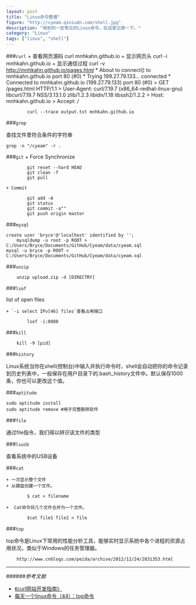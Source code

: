 ```yaml
---
layout: post
title: "Linux命令整理"
figure: "http://cyeam.qiniudn.com/shell.jpg"
description: "用到的一些常见的Linux命令，在这里记录一下。"
category: "Linux"
tags: ["linux", "shell"]
---
```


###`curl`
	+ 查看网页源码
			curl mnhkahn.github.io
	+ 显示网页头
			curl -i mnhkahn.github.io
	+ 显示通信过程
			curl -v http://mnhkahn.github.io/pages.html
				* About to connect() to mnhkahn.github.io port 80 (#0)
				*   Trying 199.27.79.133... connected
				* Connected to mnhkahn.github.io (199.27.79.133) port 80 (#0)
				> GET /pages.html HTTP/1.1
				> User-Agent: curl/7.19.7 (x86_64-redhat-linux-gnu) libcurl/7.19.7 NSS/3.13.1.0 zlib/1.2.3 libidn/1.18 libssh2/1.2.2
				> Host: mnhkahn.github.io
				> Accept: */*

			curl --trace output.txt mnhkahn.github.io

###`grep`

查找文件里符合条件的字符串

	grep -n "/cyeam" -r .

###`git`
	+ Force Synchronize

			git reset --hard HEAD
			git clean -f
			git pull

	+ Commit

			git add -A
			git status
			git commit -a""
			git push origin master

###`mysql`
	
	create user 'bryce'@'localhost' identified by '';
		mysqldump -u root -p ROOT > C:/Users/Bryce/Documents/GitHub/Cyeam/data/cyeam.sql
	mysql -u bryce -p ROOT < C:/Users/Bryce/Documents/GitHub/Cyeam/data/cyeam.sql

###`unzip`

		unzip upload.zip -d [DIRECTRY]
	
###`lsof`

list of open files

	+ `-i select IPv[46] files`查看占用端口

			lsof -i:8080
	
###`kill`

		kill -9 [pid]

###`history`

Linux系统当你在shell(控制台)中输入并执行命令时，shell会自动把你的命令记录到历史列表中，一般保存在用户目录下的.bash_history文件中。默认保存1000条，你也可以更改这个值。

###`aptitude`

	sudo aptitude install
	sudo aptitude remove #用于完整删除软件

###`file`

通过file指令，我们得以辨识该文件的类型

###`lsusb`

查看系统中的USB设备

###`cat`

	+ 一次显示整个文件
	+ 从键盘创建一个文件。

			$ cat > filename

	+  Cat命令将几个文件合并为一个文件。

			$cat file1 file2 > file

###`top`

top命令是Linux下常用的性能分析工具，能够实时显示系统中各个进程的资源占用状况，类似于Windows的任务管理器。

		http://www.cnblogs.com/peida/archive/2012/12/24/2831353.html


---

######*参考文献*
+ [《curl网站开发指南》](http://www.ruanyifeng.com/blog/2011/09/curl.html)
+ [每天一个linux命令（44）：top命令](http://www.cnblogs.com/peida/archive/2012/12/24/2831353.html)